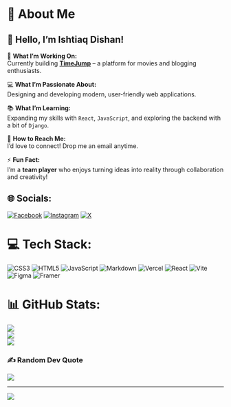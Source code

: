# 💫 About Me

## 👋 Hello, I’m **Ishtiaq Dishan!**  

🚀 **What I’m Working On:**  
Currently building **[TimeJump](https://github.com/dishan1223/TimeJump)** – a platform for movies and blogging enthusiasts.  

💻 **What I’m Passionate About:**  
Designing and developing modern, user-friendly web applications.  

📚 **What I’m Learning:**  
Expanding my skills with `React`, `JavaScript`, and exploring the backend with a bit of `Django`.  

📩 **How to Reach Me:**  
I’d love to connect! Drop me an email anytime.  

⚡ **Fun Fact:**  
I’m a **team player** who enjoys turning ideas into reality through collaboration and creativity!  



## 🌐 Socials:
[![Facebook](https://img.shields.io/badge/Facebook-%231877F2.svg?logo=Facebook&logoColor=white)](https://facebook.com/https://www.facebook.com/ishtiaq.dishan) [![Instagram](https://img.shields.io/badge/Instagram-%23E4405F.svg?logo=Instagram&logoColor=white)](https://instagram.com/https://www.instagram.com/___ishtiaqdishan___/) [![X](https://img.shields.io/badge/X-black.svg?logo=X&logoColor=white)](https://x.com/https://x.com/Vortex64bit) 

# 💻 Tech Stack:
![CSS3](https://img.shields.io/badge/css3-%231572B6.svg?style=for-the-badge&logo=css3&logoColor=white) ![HTML5](https://img.shields.io/badge/html5-%23E34F26.svg?style=for-the-badge&logo=html5&logoColor=white) ![JavaScript](https://img.shields.io/badge/javascript-%23323330.svg?style=for-the-badge&logo=javascript&logoColor=%23F7DF1E) ![Markdown](https://img.shields.io/badge/markdown-%23000000.svg?style=for-the-badge&logo=markdown&logoColor=white) ![Vercel](https://img.shields.io/badge/vercel-%23000000.svg?style=for-the-badge&logo=vercel&logoColor=white) ![React](https://img.shields.io/badge/react-%2320232a.svg?style=for-the-badge&logo=react&logoColor=%2361DAFB) ![Vite](https://img.shields.io/badge/vite-%23646CFF.svg?style=for-the-badge&logo=vite&logoColor=white) ![Figma](https://img.shields.io/badge/figma-%23F24E1E.svg?style=for-the-badge&logo=figma&logoColor=white) ![Framer](https://img.shields.io/badge/Framer-black?style=for-the-badge&logo=framer&logoColor=blue)
# 📊 GitHub Stats:
![](https://github-readme-stats.vercel.app/api?username=dishan1223&theme=tokyonight&hide_border=false&include_all_commits=false&count_private=false)<br/>
![](https://github-readme-streak-stats.herokuapp.com/?user=dishan1223&theme=tokyonight&hide_border=false)<br/>
![](https://github-readme-stats.vercel.app/api/top-langs/?username=dishan1223&theme=tokyonight&hide_border=false&include_all_commits=false&count_private=false&layout=compact)

### ✍️ Random Dev Quote
![](https://quotes-github-readme.vercel.app/api?type=horizontal&theme=radical)

---
[![](https://visitcount.itsvg.in/api?id=dishan1223&icon=0&color=0)](https://visitcount.itsvg.in)

<!-- Proudly created with GPRM ( https://gprm.itsvg.in ) -->
